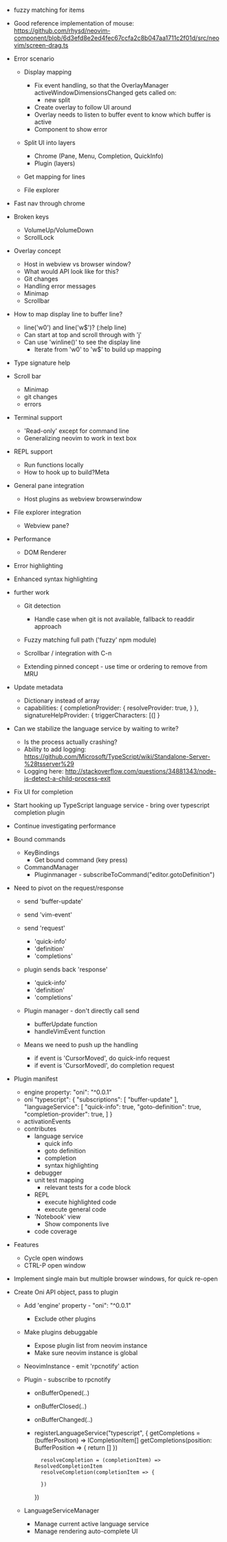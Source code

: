 - fuzzy matching for items

- Good reference implementation of mouse: 
https://github.com/rhysd/neovim-component/blob/6d3efd8e2ed4fec67ccfa2c8b047aa1711c2f01d/src/neovim/screen-drag.ts

- Error scenario
    - Display mapping
        - Fix event handling, so that the OverlayManager activeWindowDimensionsChanged gets called on:
            - new split
        - Create overlay to follow UI around
        - Overlay needs to listen to buffer event to know which buffer is active
        - Component to show error

    - Split UI into layers
        - Chrome (Pane, Menu, Completion, QuickInfo)
        - Plugin (layers)
    - Get mapping for lines

    - File explorer

- Fast nav through chrome

- Broken keys
    - VolumeUp/VolumeDown
    - ScrollLock

- Overlay concept
    - Host in webview vs browser window?
    - What would API look like for this?
    - Git changes
    - Handling error messages
    - Minimap
    - Scrollbar

- How to map display line to buffer line?
    - line('w0') and line('w$')? (:help line)
    - Can start at top and scroll through with 'j'
    - Can use 'winline()' to see the display line
        - Iterate from 'w0' to 'w$' to build up mapping

- Type signature help
- Scroll bar
    - Minimap
    - git changes
    - errors

- Terminal support
    - 'Read-only' except for command line
    - Generalizing neovim to work in text box

- REPL support
    - Run functions locally
    - How to hook up to build?Meta

- General pane integration
    - Host plugins as webview browserwindow

- File explorer integration
    - Webview pane?
- Performance
    - DOM Renderer
- Error highlighting
- Enhanced syntax highlighting

- <C-P> further work
    - Git detection
        - Handle case when git is not available, fallback to readdir approach

    - Fuzzy matching full path ('fuzzy' npm module)
    - Scrollbar / integration with C-n
    - Extending pinned concept - use time or ordering to remove from MRU


- Update metadata
    - Dictionary instead of array
    - capabilities: {
        completionProvider: {
            resolveProvider: true,
            }
        },
        signatureHelpProvider: {
            triggerCharacters: [(]
        }

- Can we stabilize the language service by waiting to write?
    - Is the process actually crashing?
    - Ability to add logging: https://github.com/Microsoft/TypeScript/wiki/Standalone-Server-%28tsserver%29
    - Logging here: http://stackoverflow.com/questions/34881343/node-js-detect-a-child-process-exit

- Fix UI for completion

- Start hooking up TypeScript language service - bring over typescript completion plugin

- Continue investigating performance

- Bound commands
    - KeyBindings
        - Get bound command (key press)
    - CommandManager
        - Pluginmanager - subscribeToCommand("editor.gotoDefinition")

- Need to pivot on the request/response
    - send 'buffer-update'
    - send 'vim-event'
    - send 'request'
        - 'quick-info'
        - 'definition'
        - 'completions'

    - plugin sends back 'response'
        - 'quick-info'
        - 'definition'
        - 'completions'

    - Plugin manager - don't directly call send
        - bufferUpdate function
        - handleVimEvent function

    - Means we need to push up the handling
        - if event is 'CursorMoved', do quick-info request
        - if event is 'CursorMovedI', do completion request

- Plugin manifest
    - engine property: "oni": "^0.0.1"
    - oni
        "typescript": {
            "subscriptions": [
                "buffer-update"
            ],
            "languageService": [
                "quick-info": true,
                "goto-definition": true,
                "completion-provider": true,
            ]
        }
    - activationEvents
    - contributes
        - language service
            - quick info
            - goto definition
            - completion
            - syntax highlighting
        - debugger
        - unit test mapping
            - relevant tests for a code block
        - REPL
            - execute highlighted code
            - execute general code
        - 'Notebook' view
            - Show components live
        - code coverage

- Features
    - Cycle open windows
    - CTRL-P open window

- Implement single main but multiple browser windows, for quick re-open

- Create Oni API object, pass to plugin
    - Add 'engine' property - "oni": "^0.0.1"
        - Exclude other plugins
    - Make plugins debuggable
        - Expose plugin list from neovim instance
        - Make sure neovim instance is global
    - NeovimInstance - emit 'rpcnotify' action

    - Plugin - subscribe to rpcnotify
        - onBufferOpened(..)
        - onBufferClosed(..)
        - onBufferChanged(..)

        - registerLanguageService("typescript", {
                getCompletions = (bufferPosition) => ICompletionItem[]
                getCompletions(position: BufferPosition => {
                    return []
                })

                resolveCompletion = (completionItem) => ResolvedCompletionItem
                resolveCompletion(completionItem => {

                })
            })

    - LanguageServiceManager
        - Manage current active language service
        - Manage rendering auto-complete UI
